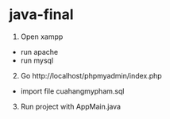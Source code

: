# java-final

1. Open xampp
- run apache
- run mysql
2. Go http://localhost/phpmyadmin/index.php
- import file cuahangmypham.sql
3. Run project with AppMain.java
